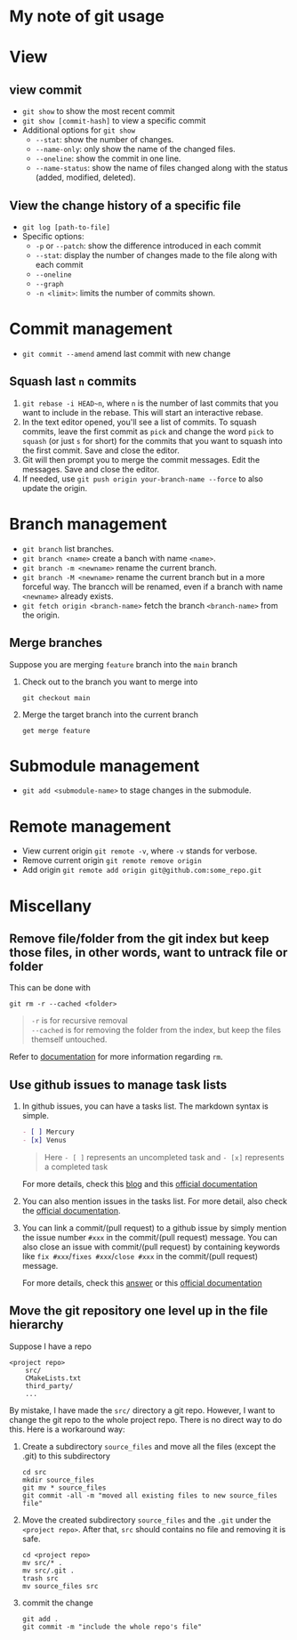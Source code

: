 # My note of git usage

#  View
## view commit
- `git show` to show the most recent commit
- `git show [commit-hash]` to view a specific commit 
- Additional options for `git show`
    - `--stat`: show the number of changes.
    - `--name-only`: only show the name of the changed files.
    - `--oneline`: show the commit in one line.
    - `--name-status`: show the name of files changed along with the status (added, modified, deleted).
## View the change history of a specific file
- `git log [path-to-file]`
- Specific options:
  - `-p` or `--patch`: show the difference introduced in each commit
  - `--stat`: display the number of changes made to the file along with each commit
  - `--oneline`
  - `--graph`
  - `-n <limit>`: limits the number of commits shown.

# Commit management
- `git commit --amend` amend last commit with new change
## Squash last `n` commits
1. `git rebase -i HEAD~n`, where `n` is the number of last commits that you want to include in the rebase. This will start an interactive rebase.
2. In the text editor opened, you'll see a list of commits. To squash commits, leave the first commit as `pick` and change the word `pick` to `squash` (or just `s` for short) for the commits that you want to squash into the first commit. Save and close the editor. 
3. Git will then prompt you to merge the commit messages. Edit the messages. Save and close the editor.
4. If needed, use `git push origin your-branch-name --force` to also update the origin.

# Branch management
- `git branch` list branches.
- `git branch <name>` create a banch with name `<name>`.
- `git branch -m <newname>` rename the current branch.
- `git branch -M <newname>` rename the current branch but in a more forceful way. The brancch will be renamed, even if a branch with name `<newname>` already exists.
- `git fetch origin <branch-name>` fetch the branch `<branch-name>` from the origin.
## Merge branches
Suppose you are merging `feature` branch into the `main` branch
1. Check out to the branch you want to merge into
    ```
    git checkout main
    ```
2. Merge the target branch into the current branch
    ```
    get merge feature
    ```



# Submodule management
- `git add <submodule-name>` to stage changes in the submodule.

# Remote management
- View current origin `git remote -v`, where `-v` stands for verbose.
- Remove current origin `git remote remove origin`
- Add origin `git remote add origin git@github.com:some_repo.git`

# Miscellany
## Remove file/folder from the git index but keep those files, in other words, want to untrack file or folder
This can be done with 
```
git rm -r --cached <folder>
```
>`-r` is for recursive removal\
>`--cached` is for removing the folder from the index, but keep the files themself untouched.

Refer to [documentation](https://git-scm.com/docs/git-rm) for more information regarding `rm`.

## Use github issues to manage task lists
1. In github issues, you can have a tasks list. The markdown syntax is simple.
    ```markdown
    - [ ] Mercury 
    - [x] Venus
    ```
    > Here `- [ ]` represents an uncompleted task and `- [x]` represents a completed task

    For more details, check this [blog](https://github.blog/2014-04-28-task-lists-in-all-markdown-documents/) and this [official documentation](https://docs.github.com/en/issues/tracking-your-work-with-issues/about-task-lists)

2. You can also mention issues in the tasks list. For more detail, also check the [official documentation](https://docs.github.com/en/issues/tracking-your-work-with-issues/about-task-lists).

3. You can link a commit/(pull request) to a github issue by simply mention the issue number `#xxx` in the commit/(pull request) message.
You can also close an issue with commit/(pull request) by containing keywords like `fix #xxx`/`fixes #xxx`/`close #xxx` in the commit/(pull request) message.
    
    For more details, check this [answer](https://www.edureka.co/community/102139/link-to-the-issue-number-on-github-within-a-commit-message#:~:text=You%20just%20need%20to%20include,(in%20your%20commit%20message).) or this [official documentation](https://docs.github.com/en/issues/tracking-your-work-with-issues/linking-a-pull-request-to-an-issue)

## Move the git repository one level up in the file hierarchy
Suppose I have a repo
```
<project repo>
    src/
    CMakeLists.txt
    third_party/
    ...
```
By mistake, I have made the `src/` directory a git repo. However, I want to change the git repo to the whole project repo. There is no direct way to do this. Here is a workaround way:
1.  Create a subdirectory `source_files` and move all the files (except the .git) to this subdirectory
     ```
    cd src
    mkdir source_files
    git mv * source_files
    git commit -all -m "moved all existing files to new source_files file"
    ```

2. Move the created subdirectory `source_files` and the `.git` under the `<project repo>`. After that, `src` should contains no file and removing it is safe.
    ```
    cd <project repo>
    mv src/* .
    mv src/.git .
    trash src
    mv source_files src
    ```

3. commit the change 
    ```
    git add .
    git commit -m "include the whole repo's file"
    ```
